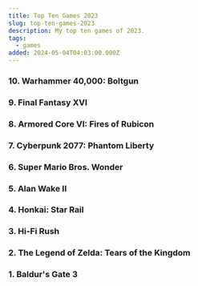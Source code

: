 ```yaml
---
title: Top Ten Games 2023
slug: top-ten-games-2023
description: My top ten games of 2023.
tags:
  - games
added: 2024-05-04T04:03:00.000Z
---
```


### 10. Warhammer 40,000: Boltgun

### 9. Final Fantasy XVI

### 8. Armored Core VI: Fires of Rubicon

### 7. Cyberpunk 2077: Phantom Liberty

### 6. Super Mario Bros. Wonder

### 5. Alan Wake II

### 4. Honkai: Star Rail

### 3. Hi-Fi Rush

### 2. The Legend of Zelda: Tears of the Kingdom

### 1. Baldur's Gate 3
